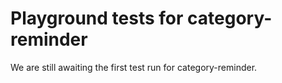 # Playground tests for category-reminder
We are still awaiting the first test run for category-reminder.
